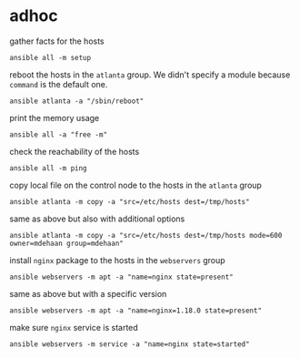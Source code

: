 # adhoc

gather facts for the hosts
```shell
ansible all -m setup
```

reboot the hosts in the `atlanta` group. We didn't specify a module because `command` is the default one.
```shell
ansible atlanta -a "/sbin/reboot"
```

print the memory usage
```shell
ansible all -a "free -m"
```

check the reachability of the hosts
```shell
ansible all -m ping
```

copy local file on the control node to the hosts in the `atlanta` group 
```shell
ansible atlanta -m copy -a "src=/etc/hosts dest=/tmp/hosts"
```

same as above but also with additional options
```shell
ansible atlanta -m copy -a "src=/etc/hosts dest=/tmp/hosts mode=600 owner=mdehaan group=mdehaan"
```

install `nginx` package to the hosts in the `webservers` group
```shell
ansible webservers -m apt -a "name=nginx state=present"
```

same as above but with a specific version
```shell
ansible webservers -m apt -a "name=nginx=1.18.0 state=present"
```

make sure `nginx` service is started
```shell
ansible webservers -m service -a "name=nginx state=started"
```